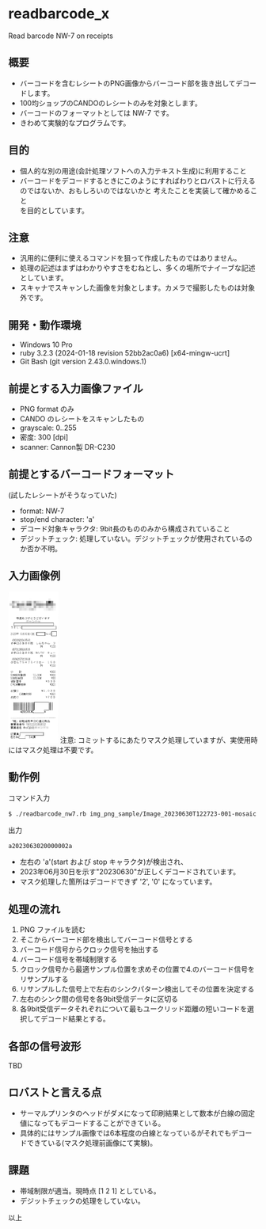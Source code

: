# readbarcode_x
Read barcode NW-7 on receipts

## 概要
- バーコードを含むレシートのPNG画像からバーコード部を抜き出してデコードします。
- 100均ショップのCANDOのレシートのみを対象とします。
- バーコードのフォーマットとしては NW-7 です。
- きわめて実験的なプログラムです。

## 目的
- 個人的な別の用途(会計処理ソフトへの入力テキスト生成)に利用すること
- バーコードをデコードするときにこのようにすればわりとロバストに行えるのではないか、おもしろいのではないかと
考えたことを実装して確かめること  
を目的としています。

## 注意
- 汎用的に便利に使えるコマンドを狙って作成したものではありません。
- 処理の記述はまずはわかりやすさをむねとし、多くの場所でナイーブな記述としています。
- スキャナでスキャンした画像を対象とします。カメラで撮影したものは対象外です。

## 開発・動作環境
- Windows 10 Pro
- ruby 3.2.3 (2024-01-18 revision 52bb2ac0a6) [x64-mingw-ucrt]
- Git Bash (git version 2.43.0.windows.1)

## 前提とする入力画像ファイル
- PNG format のみ
- CANDO のレシートをスキャンしたもの
- grayscale: 0..255
- 密度: 300 [dpi]
- scanner: Cannon製 DR-C230
  
## 前提とするバーコードフォーマット
(試したレシートがそうなっていた)
- format: NW-7
- stop/end character: 'a'
- デコード対象キャラクタ: 9bit長のもののみから構成されていること
- デジットチェック: 処理していない。デジットチェックが使用されているのか否か不明。

## 入力画像例
<img src="img_png_sample/Image_20230630T122723-001-mosaic.png" width="20%">
注意: コミットするにあたりマスク処理していますが、実使用時にはマスク処理は不要です。

## 動作例
コマンド入力
```bash
$ ./readbarcode_nw7.rb img_png_sample/Image_20230630T122723-001-mosaic.png
```
出力
```bash
a2023063020000002a
```
- 左右の 'a'(start および stop キャラクタ)が検出され、
- 2023年06月30日を示す"20230630"が正しくデコードされています。
- マスク処理した箇所はデコードできず '2', '0' になっています。

## 処理の流れ
1. PNG ファイルを読む
2. そこからバーコード部を検出してバーコード信号とする
3. バーコード信号からクロック信号を抽出する
4. バーコード信号を帯域制限する
5. クロック信号から最適サンプル位置を求めその位置で4.のバーコード信号をリサンプルする
6. リサンプルした信号上で左右のシンクパターン検出してその位置を決定する
7. 左右のシンク間の信号を各9bit受信データに区切る
8. 各9bit受信データそれぞれについて最もユークリッド距離の短いコードを選択してデコード結果とする。

## 各部の信号波形
 TBD

## ロバストと言える点
- サーマルプリンタのヘッドがダメになって印刷結果として数本が白線の固定値になってもデコードすることができている。
- 具体的にはサンプル画像では6本程度の白線となっているがそれでもデコードできている(マスク処理前画像にて実験)。

## 課題
- 帯域制限が適当。現時点 \[1 2 1\] としている。
- デジットチェックの処理をしていない。

以上
